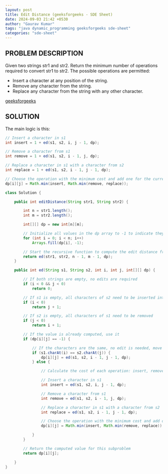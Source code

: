 ```yaml
---
layout: post
title: Edit Distance (geeksforgeeks - SDE Sheet)
date: 2024-09-03 21:42 +0530
author: "Gaurav Kumar"
tags: "java dynamic_programming geeksforgeeks sde-sheet"
categories: "sde-sheet"
---
```


## PROBLEM DESCRIPTION

Given two strings str1 and str2. Return the minimum number of operations required to convert str1 to str2.
The possible operations are permitted:

- Insert a character at any position of the string.
- Remove any character from the string.
- Replace any character from the string with any other character.

[geeksforgeeks](https://www.geeksforgeeks.org/problems/edit-distance3702/1?page=5)

## SOLUTION

The main logic is this:

```java
// Insert a character in s1
int insert = 1 + ed(s1, s2, i, j - 1, dp);

// Remove a character from s1
int remove = 1 + ed(s1, s2, i - 1, j, dp);

// Replace a character in s1 with a character from s2
int replace = 1 + ed(s1, s2, i - 1, j - 1, dp);

// Choose the operation with the minimum cost and add one for the current operation
dp[i][j] = Math.min(insert, Math.min(remove, replace));
```

```java
class Solution {

    public int editDistance(String str1, String str2) {

        int n = str1.length();
        int m = str2.length();

        int[][] dp = new int[n][m];

        // Initialize all values in the dp array to -1 to indicate they haven't been computed yet
        for (int i = 0; i < n; i++)
            Arrays.fill(dp[i], -1);

        // Start the recursive function to compute the edit distance from the last character of both strings
        return ed(str1, str2, n - 1, m - 1, dp);
    }

    public int ed(String s1, String s2, int i, int j, int[][] dp) {

        // If both strings are empty, no edits are required
        if (i < 0 && j < 0)
            return 0;

        // If s1 is empty, all characters of s2 need to be inserted into s1
        if (i < 0)
            return j + 1;

        // If s2 is empty, all characters of s1 need to be removed
        if (j < 0)
            return i + 1;

        // If the value is already computed, use it
        if (dp[i][j] == -1) {

            // If the characters are the same, no edit is needed, move to the next characters
            if (s1.charAt(i) == s2.charAt(j)) {
                dp[i][j] = ed(s1, s2, i - 1, j - 1, dp);
            } else {

                // Calculate the cost of each operation: insert, remove, replace

                // Insert a character in s1
                int insert = ed(s1, s2, i, j - 1, dp);

                // Remove a character from s1
                int remove = ed(s1, s2, i - 1, j, dp);

                // Replace a character in s1 with a character from s2
                int replace = ed(s1, s2, i - 1, j - 1, dp);

                // Choose the operation with the minimum cost and add one for the current operation
                dp[i][j] = Math.min(insert, Math.min(remove, replace)) + 1;

            }
        }

        // Return the computed value for this subproblem
        return dp[i][j];

    }
}
```
